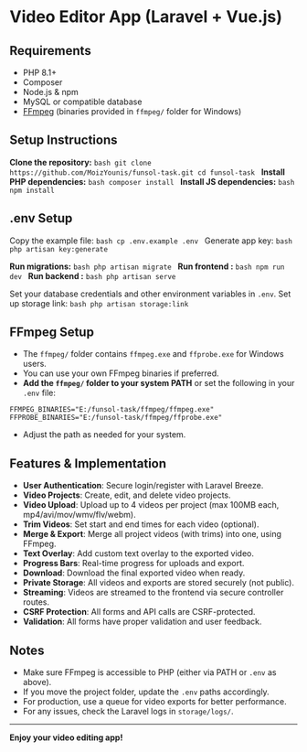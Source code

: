 # Video Editor App (Laravel + Vue.js)

## Requirements

-   PHP 8.1+
-   Composer
-   Node.js & npm
-   MySQL or compatible database
-   [FFmpeg](https://ffmpeg.org/) (binaries provided in `ffmpeg/` folder for Windows)

## Setup Instructions

**Clone the repository:**
`bash
    git clone https://github.com/MoizYounis/funsol-task.git
    cd funsol-task
    `
**Install PHP dependencies:**
`bash
    composer install
    `
**Install JS dependencies:**
`bash
    npm install
    `

## .env Setup

Copy the example file:
`bash
    cp .env.example .env
    `
Generate app key:
`bash
    php artisan key:generate
    `

**Run migrations:**
`bash
    php artisan migrate
    `
**Run frontend :**
`bash
    npm run dev
    `
**Run backend :**
`bash
    php artisan serve
    `

Set your database credentials and other environment variables in `.env`.
Set up storage link:
`bash
    php artisan storage:link
    `

## FFmpeg Setup

-   The `ffmpeg/` folder contains `ffmpeg.exe` and `ffprobe.exe` for Windows users.
-   You can use your own FFmpeg binaries if preferred.
-   **Add the `ffmpeg/` folder to your system PATH** or set the following in your `.env` file:

```
FFMPEG_BINARIES="E:/funsol-task/ffmpeg/ffmpeg.exe"
FFPROBE_BINARIES="E:/funsol-task/ffmpeg/ffprobe.exe"
```

-   Adjust the path as needed for your system.

## Features & Implementation

-   **User Authentication**: Secure login/register with Laravel Breeze.
-   **Video Projects**: Create, edit, and delete video projects.
-   **Video Upload**: Upload up to 4 videos per project (max 100MB each, mp4/avi/mov/wmv/flv/webm).
-   **Trim Videos**: Set start and end times for each video (optional).
-   **Merge & Export**: Merge all project videos (with trims) into one, using FFmpeg.
-   **Text Overlay**: Add custom text overlay to the exported video.
-   **Progress Bars**: Real-time progress for uploads and export.
-   **Download**: Download the final exported video when ready.
-   **Private Storage**: All videos and exports are stored securely (not public).
-   **Streaming**: Videos are streamed to the frontend via secure controller routes.
-   **CSRF Protection**: All forms and API calls are CSRF-protected.
-   **Validation**: All forms have proper validation and user feedback.

## Notes

-   Make sure FFmpeg is accessible to PHP (either via PATH or `.env` as above).
-   If you move the project folder, update the `.env` paths accordingly.
-   For production, use a queue for video exports for better performance.
-   For any issues, check the Laravel logs in `storage/logs/`.

---

**Enjoy your video editing app!**
